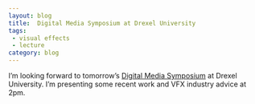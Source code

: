 ```yaml
---
layout: blog
title:  Digital Media Symposium at Drexel University 
tags: 
 - visual effects
 - lecture
category: blog
---
```


I’m looking forward to tomorrow’s [Digital Media Symposium](http://digm.drexel.edu/acelab/2014/10/18/digital-media-symposium-october-24/) at Drexel University. I’m presenting some recent work and VFX industry advice at 2pm.